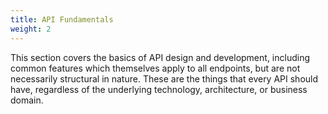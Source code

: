 ```yaml
---
title: API Fundamentals
weight: 2
---
```


This section covers the basics of API design and development, including common features which themselves apply to all
endpoints, but are not necessarily structural in nature. These are the things that every API should have, regardless of
the underlying technology, architecture, or business domain.
